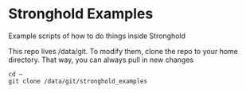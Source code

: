 # Stronghold Examples

Example scripts of how to do things inside Stronghold

This repo lives /data/git. To modify them, clone the repo to your home directory. That way, you can always pull in new changes

```
cd ~
git clone /data/git/stronghold_examples 
```

